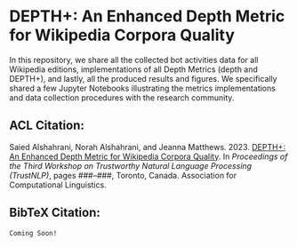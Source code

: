# DEPTH+: An Enhanced Depth Metric for Wikipedia Corpora Quality 

In this repository, we share all the collected bot activities data for all Wikipedia editions, implementations of all Depth Metrics (depth and DEPTH+), and lastly, all the produced results and figures. We specifically shared a few Jupyter Notebooks illustrating the metrics implementations and data collection procedures with the research community.

## ACL Citation:

Saied Alshahrani, Norah Alshahrani, and Jeanna Matthews. 2023. [DEPTH+: An Enhanced Depth Metric for Wikipedia Corpora Quality](https://webspace.clarkson.edu/~alshahsf/DEPTH+.pdf). In *Proceedings of the Third Workshop on Trustworthy Natural Language Processing (TrustNLP)*, pages ###–###, Toronto, Canada. Association for Computational Linguistics.

## BibTeX Citation:
```bash
Coming Soon!
```